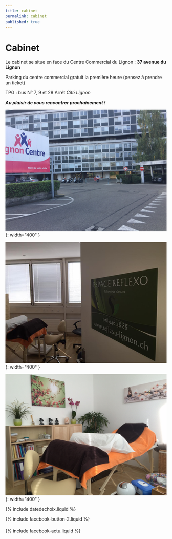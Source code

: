 ```yaml
---
title: cabinet
permalink: cabinet
published: true
---
```


# Cabinet

Le cabinet se situe en face du Centre Commercial du Lignon :
**37 avenue du Lignon**

Parking du centre commercial gratuit la première heure
(pensez à prendre un ticket)

TPG : bus N° 7, 9 et 28
Arrêt *Cité Lignon*

***Au plaisir de vous rencontrer prochainement !***

![](./images/batiment-lignon.jpg){: width="400" }

![](./images/cabinet-reflexologie-suzanne-himmelberger-1.jpg){: width="400" }

![](./images/cabinet-reflexologie-suzanne-himmelberger-4.jpg){: width="400" }

{% include datedechoix.liquid %}

{% include facebook-button-2.liquid %}

<div style="margin-top: 20px" />

{% include facebook-actu.liquid %}
